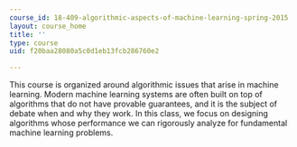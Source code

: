 ```yaml
---
course_id: 18-409-algorithmic-aspects-of-machine-learning-spring-2015
layout: course_home
title: ''
type: course
uid: f20baa28080a5c0d1eb13fcb286760e2

---
```

This course is organized around algorithmic issues that arise in machine learning. Modern machine learning systems are often built on top of algorithms that do not have provable guarantees, and it is the subject of debate when and why they work. In this class, we focus on designing algorithms whose performance we can rigorously analyze for fundamental machine learning problems.
